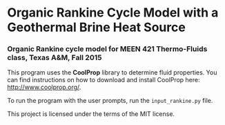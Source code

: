 # Organic Rankine Cycle Model with a Geothermal Brine Heat Source 

### Organic Rankine cycle model for MEEN 421 Thermo-Fluids class, Texas A&amp;M, Fall 2015

This program uses the **CoolProp** library to determine fluid properties. 
You can find instructions on how to download and install CoolProp here: http://www.coolprop.org/.

To run the program with the user prompts, run the `input_rankine.py` file. 

This project is licensed under the terms of the MIT license.
